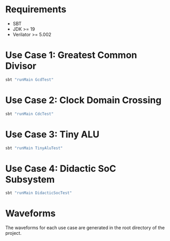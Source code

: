 
# Requirements

- SBT
- JDK >= 19
- Verilator >= 5.002


# Use Case 1: Greatest Common Divisor

```sh
sbt "runMain GcdTest"
```

# Use Case 2: Clock Domain Crossing

```sh
sbt "runMain CdcTest"
```


# Use Case 3: Tiny ALU

```sh
sbt "runMain TinyAluTest"
```

# Use Case 4: Didactic SoC Subsystem

```sh
sbt "runMain DidacticSocTest"
```

# Waveforms

The waveforms for each use case are generated in the root directory of the project.